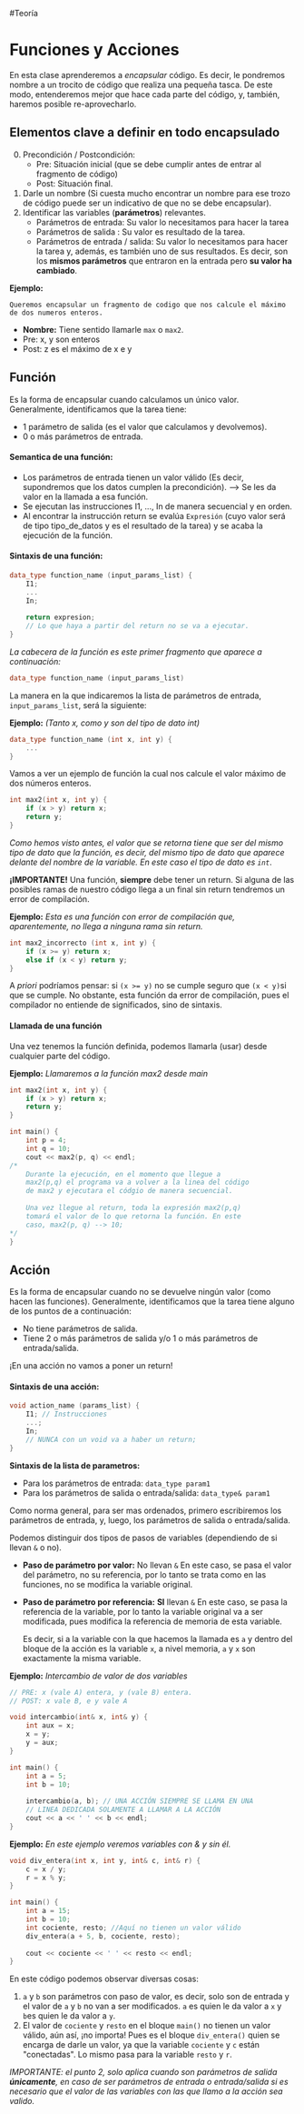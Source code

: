 #Teoría 
# Funciones y Acciones

En esta clase aprenderemos a *encapsular* código. Es decir, le pondremos nombre a un trocito de código que realiza una pequeña tasca. De este modo, entenderemos mejor que hace cada parte del código, y, también, haremos posible re-aprovecharlo.

## Elementos clave a definir en todo encapsulado

0. Precondición / Postcondición:
	- Pre: Situación inicial (que se debe cumplir antes de entrar al fragmento de código)
	- Post: Situación final.
1. Darle un nombre (Si cuesta mucho encontrar un nombre para ese trozo de código puede ser un indicativo de que no se debe encapsular).
2. Identificar las variables (**parámetros**) relevantes.
	* Parámetros de entrada: Su valor lo necesitamos para hacer la tarea
	* Parámetros de salida : Su valor es resultado de la tarea.
	* Parámetros de entrada / salida: Su valor lo necesitamos para hacer la tarea y, además, es también uno de sus resultados. Es decir, son los **mismos parámetros** que entraron en la entrada pero **su valor ha cambiado**.

**Ejemplo:**

```Queremos encapsular un fragmento de codigo que nos calcule el máximo de dos numeros enteros.```
* **Nombre:** Tiene sentido llamarle ```max``` o ```max2```.
* Pre: x, y son enteros
* Post: z es el máximo de x e y

## Función

Es la forma de encapsular cuando calculamos un único valor. Generalmente,
identificamos que la tarea tiene:
* 1 parámetro de salida (es el valor que calculamos y devolvemos).
* 0 o más parámetros de entrada.

#### Semantica de una función:

* Los parámetros de entrada tienen un valor válido (Es decir, supondremos que los datos cumplen la precondición).
	--> Se les da valor en la llamada a esa función.
* Se ejecutan las instrucciones I1, ..., In de manera secuencial y en orden.
* Al encontrar la instrucción return se evalúa ```Expresión``` (cuyo valor
será de tipo tipo_de_datos y es el resultado de la tarea) y se acaba la
ejecución de la función.

#### Sintaxis de una función:
```cpp
data_type function_name (input_params_list) {
	I1;
	...
	In;
	
	return expresion;
	// Lo que haya a partir del return no se va a ejecutar.
}
```

*La cabecera de la función es este primer fragmento que aparece a continuación:*
```cpp
data_type function_name (input_params_list)
```

La manera en la que indicaremos la lista de parámetros de entrada, ```input_params_list```, será la siguiente:

**Ejemplo:** *(Tanto x, como y son del tipo de dato int)*
```cpp
data_type function_name (int x, int y) {
	...
}
```

Vamos a ver un ejemplo de función la cual nos calcule el valor máximo de dos números enteros.

```cpp
int max2(int x, int y) {
	if (x > y) return x;
	return y;
}
```

*Como hemos visto antes, el valor que se retorna tiene que ser del mismo tipo de dato que la función, es decir, del mismo tipo de dato que aparece delante del nombre de la variable. En este caso el tipo de dato es ```int```*.

**¡IMPORTANTE!**
Una función, **siempre** debe tener un return. Si alguna de las posibles ramas de nuestro código llega a un final sin return tendremos un error de compilación.

**Ejemplo:** *Esta es una función con error de compilación que, aparentemente, no llega a ninguna rama sin return.*

```cpp
int max2_incorrecto (int x, int y) {
	if (x >= y) return x;
	else if (x < y) return y;
}
```

A *priori* podríamos pensar: si ```(x >= y)``` no se cumple seguro que ```(x < y)```si que se cumple. No obstante, esta función da error de compilación, pues el compilador no entiende de significados, sino de sintaxis.

#### Llamada de una función

Una vez tenemos la función definida, podemos llamarla (usar) desde cualquier parte del código.

**Ejemplo:** *Llamaremos a la función max2 desde main*

```cpp
int max2(int x, int y) {
	if (x > y) return x;
	return y;
}

int main() {
	int p = 4;
	int q = 10;
	cout << max2(p, q) << endl;
/*
	Durante la ejecución, en el momento que llegue a
	max2(p,q) el programa va a volver a la linea del código
	de max2 y ejecutara el códgio de manera secuencial.
	
	Una vez llegue al return, toda la expresión max2(p,q)
	tomará el valor de lo que retorna la función. En este
	caso, max2(p, q) --> 10;
*/
}
```

## Acción

Es la forma de encapsular cuando no se devuelve ningún valor (como
hacen las funciones). Generalmente, identificamos que la tarea tiene alguno de los puntos de a continuación:
* No tiene parámetros de salida. 
* Tiene 2 o más parámetros de salida y/o 1 o más parámetros de entrada/salida.

¡En una acción no vamos a poner un return!

#### Sintaxis de una acción:
```cpp
void action_name (params_list) {
	I1; // Instrucciones
	...;
	In;
	// NUNCA con un void va a haber un return;
}
```

**Sintaxis de la lista de parametros:**
* Para los parámetros de entrada: ```data_type param1```
* Para los parámetros de salida o entrada/salida: ```data_type& param1```

Como norma general, para ser mas ordenados, primero escribiremos los parámetros de entrada, y, luego, los parámetros de salida o entrada/salida.

Podemos distinguir dos tipos de pasos de variables (dependiendo de si llevan ```&``` o no).

* **Paso de parámetro por valor:** No llevan ```&```
	En este caso, se pasa el valor del parámetro, no su referencia, por lo tanto se trata como en las funciones, no se modifica la variable original.

* **Paso de parámetro por referencia:** **SI** llevan ```&```
	En este caso, se pasa la referencia de la variable, por lo tanto la variable original va a ser modificada, pues modifica la referencia de memoria de esta variable.
	
	Es decir, si a la variable con la que hacemos la llamada es ```a``` y dentro del bloque de la acción es la variable ```x```, a nivel memoria, ```a``` y ```x``` son exactamente la misma variable.
	
**Ejemplo:** *Intercambio de valor de dos variables*

```cpp
// PRE: x (vale A) entera, y (vale B) entera.
// POST: x vale B, e y vale A

void intercambio(int& x, int& y) {
	int aux = x;
	x = y;
	y = aux;
}

int main() {
	int a = 5;
	int b = 10;
	
	intercambio(a, b); // UNA ACCIÓN SIEMPRE SE LLAMA EN UNA
	// LINEA DEDICADA SOLAMENTE A LLAMAR A LA ACCIÓN
	cout << a << ' ' << b << endl;
}
```

**Ejemplo:** *En este ejemplo veremos variables con & y sin él.*

```cpp
void div_entera(int x, int y, int& c, int& r) {
	c = x / y;
	r = x % y;
}

int main() {
	int a = 15;
	int b = 10;
	int cociente, resto; //Aquí no tienen un valor válido
	div_entera(a + 5, b, cociente, resto);
	
	cout << cociente << ' ' << resto << endl;
}
```

En este código podemos observar diversas cosas:
1. ```a``` y ```b``` son parámetros con paso de valor, es decir, solo son de entrada y el valor de ```a``` y ```b``` no van a ser modificados. ```a``` es quien le da valor a ```x``` y ```b```es quien le da valor a ```y```.
2. El valor de ```cociente``` y ```resto``` en el bloque ```main()``` no tienen un valor válido, aún así, ¡no importa! Pues es el bloque ```div_entera()``` quien se encarga de darle un valor, ya que la variable ```cociente``` y ```c``` están "conectadas". Lo mismo pasa para la variable ```resto``` y ```r```.

*IMPORTANTE: el punto 2, solo aplica cuando son parámetros de salida **únicamente**, en caso de ser parámetros de entrada o entrada/salida si es necesario que el valor de las variables con las que llamo a la acción sea valido.*
